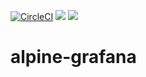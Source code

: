 [![CircleCI](https://circleci.com/gh/orangesys/alpine-grafana.svg?style=svg)](https://circleci.com/gh/orangesys/alpine-grafana)
[![](https://images.microbadger.com/badges/image/orangesys/alpine-grafana.svg)](https://microbadger.com/images/orangesys/alpine-grafana "Get your own image badge on microbadger.com")
[![](https://images.microbadger.com/badges/version/orangesys/alpine-grafana.svg)](https://microbadger.com/images/orangesys/alpine-grafana "Get your own version badge on microbadger.com")
# alpine-grafana
